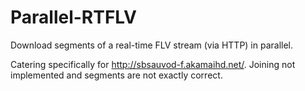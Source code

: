 Parallel-RTFLV
==============

Download segments of a real-time FLV stream (via HTTP) in parallel.

Catering specifically for http://sbsauvod-f.akamaihd.net/.
Joining not implemented and segments are not exactly correct.
